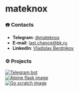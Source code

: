 # mateknox

### ☎️  Contacts
- **Telegram**: [@mateknox](https://t.me/mateknox)
- **E-mail**: last.chance@bk.ru
- **LinkedIn**: [Vladislav Berdnikov](https://www.linkedin.com/in/vladislav-berdnikov-8a967413b)


### ⚙️ Projects
[![Telegram bot](https://github-readme-stats.vercel.app/api/pin/?username=mateknox&repo=python_flask_tg_bot)](https://github.com/mateknox/python_flask_tg_bot)  
[![Alpine flask image](https://github-readme-stats.vercel.app/api/pin/?username=mateknox&repo=python_flask_alpine_image)](https://github.com/mateknox/python_flask_alpine_image)  
[![Go scratch image](https://github-readme-stats.vercel.app/api/pin/?username=mateknox&repo=go_image_from_scratch)](https://github.com/mateknox/go_image_from_scratch)  
